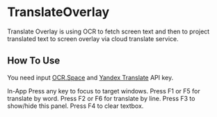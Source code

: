 # TranslateOverlay

Translate Overlay is using OCR to fetch screen text and then to project translated text to screen overlay via cloud translate service. 

## How To Use
You need input [OCR.Space](https://ocr.space/ocrapi) and [Yandex Translate](https://translate.yandex.com/developers) API key.

In-App
Press any key to focus to target windows.
Press F1 or F5 for translate by word.
Press F2 or F6 for translate by line.
Press F3 to show/hide this panel.
Press F4 to clear textbox.